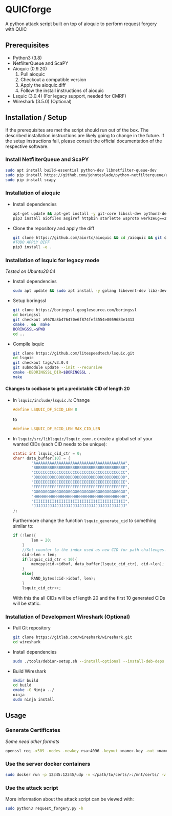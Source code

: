 # QUICforge

A python attack script built on top of aioquic to perform request forgery with QUIC

## Prerequisites

- Python3 (3.8)
- NetfilterQueue and ScaPY
- Aioquic (0.9.20)
	1. Pull aioquic 
	2. Checkout a compatible version
	3. Apply the aioquic.diff
	4. Follow the install instructions of aioquic
- Lsquic (3.0.4) (For legacy support, needed for CMRF)
- Wireshark (3.5.0) (Optional)

## Installation / Setup

If the prerequisites are met the script should run out of the box. The described installation instructions are likely going to change in the future. If the setup instructions fail, please consult the official documentation of the respective software.

### Install NetfilterQueue and ScaPY

```bash
sudo apt install build-essential python-dev libnetfilter-queue-dev
sudo pip install https://github.com/johnteslade/python-netfilterqueue/archive/refs/heads/update-cython-code.zip
sudo pip install scapy 
```

### Installation of aioquic

- Install dependencies
	```bash
	apt-get update && apt-get install -y git-core libssl-dev python3-dev python3-pip
	pip3 install aiofiles asgiref httpbin starlette wsproto werkzeug==2.0.3
	```
- Clone the repository and apply the diff
	```bash
	git clone https://github.com/aiortc/aioquic && cd /aioquic && git checkout tags/0.9.20
	#TODO APPLY DIFF
	pip3 install -e .
	```


### Installation of lsquic for legacy mode

*Tested on Ubuntu20.04*
- Install dependencies
	```bash
	sudo apt update && sudo apt install -y golang libevent-dev libz-dev git cmake binutils
	```
- Setup boringssl
	```bash
	git clone https://boringssl.googlesource.com/boringssl
	cd boringssl
	git checkout a9670a8b476470e6f874fef3554e8059683e1413
	cmake . &&  make
	BORINGSSL=$PWD
	cd ..
	```
- Compile lsquic
	```bash
	git clone https://github.com/litespeedtech/lsquic.git
	cd lsquic
	git checkout tags/v3.0.4
	git submodule update --init --recursive
	cmake -DBORINGSSL_DIR=$BORINGSSL .
	make
	```
#### Changes to codbase to get a predictable CID of length 20

- In `lsquic/include/lsquic.h`:
	Change 
	```C
	#define LSQUIC_DF_SCID_LEN 8
	```
	to
	```C
	#define LSQUIC_DF_SCID_LEN MAX_CID_LEN
	```
- In `lsquic/src/liblsquic/lsquic_conn.c` create a global set of your wanted CIDs (each CID needs to be unique):
	```C
	static int lsquic_cid_ctr = 0;
	char* data_buffer[10] = {
    		"AAAAAAAAAAAAAAAAAAAAAAAAAAAAAAAAAAAAAAAA",
    		"BBBBBBBBBBBBBBBBBBBBBBBBBBBBBBBBBBBBBBBB",
    		"CCCCCCCCCCCCCCCCCCCCCCCCCCCCCCCCCCCCCCCC",
    		"DDDDDDDDDDDDDDDDDDDDDDDDDDDDDDDDDDDDDDDD",
    		"EEEEEEEEEEEEEEEEEEEEEEEEEEEEEEEEEEEEEEEE",
    		"FFFFFFFFFFFFFFFFFFFFFFFFFFFFFFFFFFFFFFFF",
    		"GGGGGGGGGGGGGGGGGGGGGGGGGGGGGGGGGGGGGGGG",
    		"HHHHHHHHHHHHHHHHHHHHHHHHHHHHHHHHHHHHHHHH",
    		"IIIIIIIIIIIIIIIIIIIIIIIIIIIIIIIIIIIIIIII",
    		"JJJJJJJJJJJJJJJJJJJJJJJJJJJJJJJJJJJJJJJJ"
	};
	```
	Furthermore change the function `lsquic_generate_cid` to something similar to:
	```C
	if (!len){
    		len = 20;
    	}
    	//Set counter to the index used as new CID for path challenges.
    	cid->len = len;
    	if(lsquic_cid_ctr < 10){       
    		memcpy(cid->idbuf, data_buffer[lsquic_cid_ctr], cid->len);
    	}
    	else{
    		RAND_bytes(cid->idbuf, len);
    	}
    	lsquic_cid_ctr++;
	```
	With this the all CIDs will be of length 20 and the first 10 generated CIDs will be static.


### Installation of Development Wireshark (Optional)

- Pull Git repository
	```bash
	git clone https://gitlab.com/wireshark/wireshark.git
	cd wireshark
	```
- Install dependencies
	```bash
	sudo ./tools/debian-setup.sh --install-optional --install-deb-deps
	```
- Build Wireshark
	```bash
	mkdir build
	cd build
	cmake -G Ninja ../
	ninja
	sudo ninja install
	```


## Usage

### Generate Certificates
*Some need other formats*
```bash
openssl req -x509 -nodes -newkey rsa:4096 -keyout <name>.key -out <name>.pem -days 365
```

### Use the server docker containers
```bash
sudo docker run -p 12345:12345/udp -v </path/to/certs/>:/mnt/certs/ -v </tls/keys/output/>:/mnt/keys -it --rm <containername>
```


### Use the attack script
More information about the attack script can be viewed with:

```bash
sudo python3 request_forgery.py -h
```



